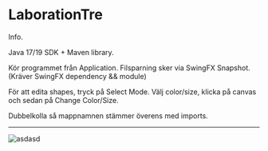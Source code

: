 # LaborationTre

Info.


Java 17/19 SDK + Maven library.

Kör programmet från Application.
Filsparning sker via SwingFX Snapshot. (Kräver SwingFX dependency && module)

För att edita shapes, tryck på Select Mode. Välj color/size, klicka på canvas och sedan på Change Color/Size.

Dubbelkolla så mappnamnen stämmer överens med imports.


*****************************************************************************************************************



![asdasd](https://user-images.githubusercontent.com/113700179/201496381-6aac4cce-8189-4981-ba60-abc12a4117d5.png)


